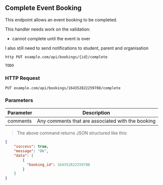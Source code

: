 ## Complete Event Booking
This endpoint allows an event booking to be completed.

This handler needs work on the validation:
- cannot complete until the event is over

I also still need to send notifications to student, parent and organisation

```shell
http PUT example.com/api/bookings/{id}/complete
```

```javascript
TODO
```

### HTTP Request

`PUT example.com/api/bookings/164352822259788/complete`

### Parameters

Parameter | Description
--------- | -----------
comments | Any comments that are associated with the booking

> The above command returns JSON structured like this:

```json
{
    "success": true,
    "message": "Ok",
    "data": [
        {
          "booking_id": 164352822259788
        }
    ]
}
```
